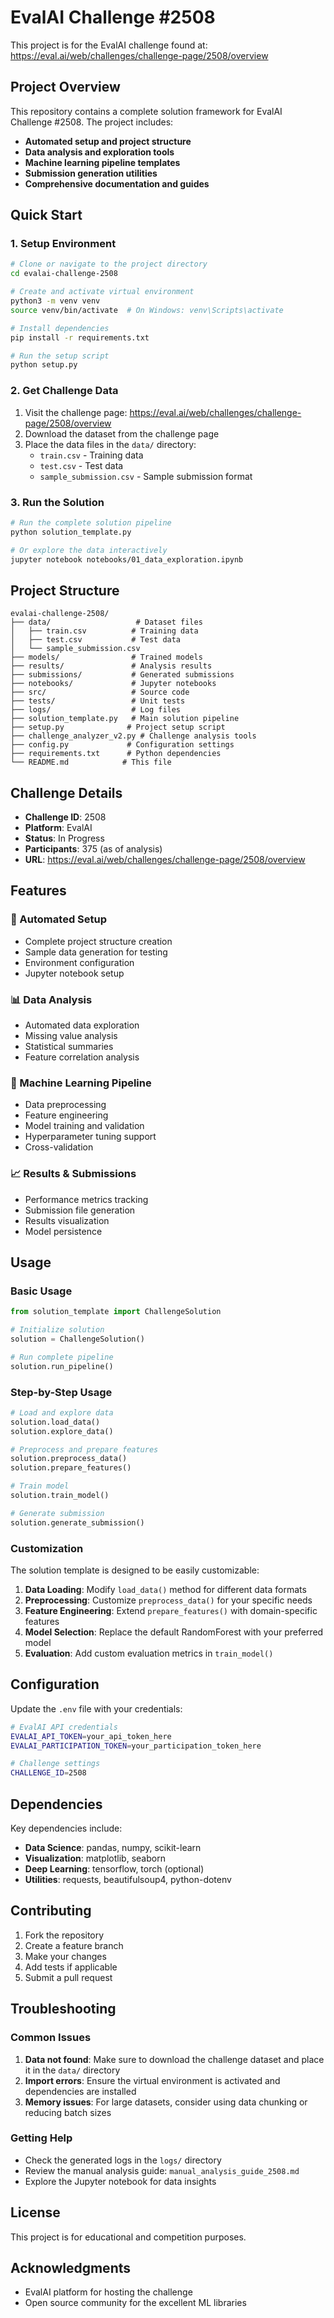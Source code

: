 # EvalAI Challenge #2508

This project is for the EvalAI challenge found at: https://eval.ai/web/challenges/challenge-page/2508/overview

## Project Overview

This repository contains a complete solution framework for EvalAI Challenge #2508. The project includes:

- **Automated setup and project structure**
- **Data analysis and exploration tools**
- **Machine learning pipeline templates**
- **Submission generation utilities**
- **Comprehensive documentation and guides**

## Quick Start

### 1. Setup Environment

```bash
# Clone or navigate to the project directory
cd evalai-challenge-2508

# Create and activate virtual environment
python3 -m venv venv
source venv/bin/activate  # On Windows: venv\Scripts\activate

# Install dependencies
pip install -r requirements.txt

# Run the setup script
python setup.py
```

### 2. Get Challenge Data

1. Visit the challenge page: https://eval.ai/web/challenges/challenge-page/2508/overview
2. Download the dataset from the challenge page
3. Place the data files in the `data/` directory:
   - `train.csv` - Training data
   - `test.csv` - Test data  
   - `sample_submission.csv` - Sample submission format

### 3. Run the Solution

```bash
# Run the complete solution pipeline
python solution_template.py

# Or explore the data interactively
jupyter notebook notebooks/01_data_exploration.ipynb
```

## Project Structure

```
evalai-challenge-2508/
├── data/                   # Dataset files
│   ├── train.csv          # Training data
│   ├── test.csv           # Test data
│   └── sample_submission.csv
├── models/                # Trained models
├── results/               # Analysis results
├── submissions/           # Generated submissions
├── notebooks/             # Jupyter notebooks
├── src/                   # Source code
├── tests/                 # Unit tests
├── logs/                  # Log files
├── solution_template.py   # Main solution pipeline
├── setup.py              # Project setup script
├── challenge_analyzer_v2.py # Challenge analysis tools
├── config.py             # Configuration settings
├── requirements.txt      # Python dependencies
└── README.md            # This file
```

## Challenge Details

- **Challenge ID**: 2508
- **Platform**: EvalAI
- **Status**: In Progress
- **Participants**: 375 (as of analysis)
- **URL**: https://eval.ai/web/challenges/challenge-page/2508/overview

## Features

### 🔧 Automated Setup
- Complete project structure creation
- Sample data generation for testing
- Environment configuration
- Jupyter notebook setup

### 📊 Data Analysis
- Automated data exploration
- Missing value analysis
- Statistical summaries
- Feature correlation analysis

### 🤖 Machine Learning Pipeline
- Data preprocessing
- Feature engineering
- Model training and validation
- Hyperparameter tuning support
- Cross-validation

### 📈 Results & Submissions
- Performance metrics tracking
- Submission file generation
- Results visualization
- Model persistence

## Usage

### Basic Usage

```python
from solution_template import ChallengeSolution

# Initialize solution
solution = ChallengeSolution()

# Run complete pipeline
solution.run_pipeline()
```

### Step-by-Step Usage

```python
# Load and explore data
solution.load_data()
solution.explore_data()

# Preprocess and prepare features
solution.preprocess_data()
solution.prepare_features()

# Train model
solution.train_model()

# Generate submission
solution.generate_submission()
```

### Customization

The solution template is designed to be easily customizable:

1. **Data Loading**: Modify `load_data()` method for different data formats
2. **Preprocessing**: Customize `preprocess_data()` for your specific needs
3. **Feature Engineering**: Extend `prepare_features()` with domain-specific features
4. **Model Selection**: Replace the default RandomForest with your preferred model
5. **Evaluation**: Add custom evaluation metrics in `train_model()`

## Configuration

Update the `.env` file with your credentials:

```bash
# EvalAI API credentials
EVALAI_API_TOKEN=your_api_token_here
EVALAI_PARTICIPATION_TOKEN=your_participation_token_here

# Challenge settings
CHALLENGE_ID=2508
```

## Dependencies

Key dependencies include:
- **Data Science**: pandas, numpy, scikit-learn
- **Visualization**: matplotlib, seaborn
- **Deep Learning**: tensorflow, torch (optional)
- **Utilities**: requests, beautifulsoup4, python-dotenv

## Contributing

1. Fork the repository
2. Create a feature branch
3. Make your changes
4. Add tests if applicable
5. Submit a pull request

## Troubleshooting

### Common Issues

1. **Data not found**: Make sure to download the challenge dataset and place it in the `data/` directory
2. **Import errors**: Ensure the virtual environment is activated and dependencies are installed
3. **Memory issues**: For large datasets, consider using data chunking or reducing batch sizes

### Getting Help

- Check the generated logs in the `logs/` directory
- Review the manual analysis guide: `manual_analysis_guide_2508.md`
- Explore the Jupyter notebook for data insights

## License

This project is for educational and competition purposes.

## Acknowledgments

- EvalAI platform for hosting the challenge
- Open source community for the excellent ML libraries 